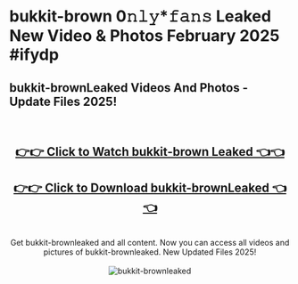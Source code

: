 # bukkit-brown 0𝚗𝚕𝚢*𝚏𝚊𝚗𝚜 Leaked New Video & Photos February 2025 #ifydp

<h2>bukkit-brownLeaked Videos And Photos - Update Files 2025!</h2>
<br>
<div align="center">
<h2><a href="https://mediaupload.pro?title=bukkit-brown&ref=11F" rel="nofollow">👉👉 Click to Watch bukkit-brown Leaked 👈👈</a></h2>
<h2><a href="https://mediaupload.pro?title=bukkit-brown&ref=11F" rel="nofollow">👉👉 Click to Download bukkit-brownLeaked 👈👈</a></h2>
<br>
Get bukkit-brownleaked and all content. Now you can access all videos and pictures of bukkit-brownleaked. New Updated Files 2025!
<br>
<br>
<a href="https://mediaupload.pro?title=bukkit-brown&ref=11F" rel="nofollow" data-target="animated-image.originalLink"><img src="https://i.ibb.co/Gkj2r4b/banner.png" alt="bukkit-brownleaked" style="max-width: 100%; display: inline-block;" data-target="animated-image.originalImage"></a>
</div>
<br>

